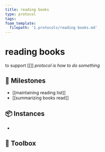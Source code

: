 ```yaml
---
title: reading books
type: protocol
tags:
foam_template:
  filepath: '1.protocols/reading books.md'
---
```

# reading books
to support [[]]
*protocol is how to do something*
## 🥇 Milestones
- [[maintaining reading list]]
- [[summarizing books read]]

## 📦 Instances
- 

## 🧰 Toolbox

